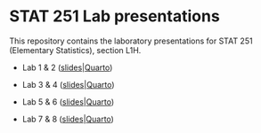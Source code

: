 
<!-- README.md is generated from README.Rmd. Please edit that file -->

# STAT 251 Lab presentations

<!-- badges: start -->
<!-- badges: end -->

This repository contains the laboratory presentations for STAT 251
(Elementary Statistics), section L1H.

- Lab 1 & 2
  ([slides](https://javiermtzrdz.github.io/stat251_lab-presentations/slides/labs-1-2#/title-slide)\|[Quarto](slides/labs-1-2.qmd))

- Lab 3 & 4
  ([slides](https://javiermtzrdz.github.io/stat251_lab-presentations/slides/labs-3-4#/title-slide)\|[Quarto](slides/labs-3-4.qmd))

- Lab 5 & 6
  ([slides](https://javiermtzrdz.github.io/stat251_lab-presentations/slides/labs-5-6#/title-slide)\|[Quarto](slides/labs-5-6.qmd))

- Lab 7 & 8
  ([slides](https://javiermtzrdz.github.io/stat251_lab-presentations/slides/labs-7-8#/title-slide)\|[Quarto](slides/labs-7-8.qmd))
